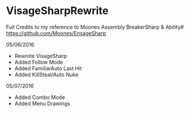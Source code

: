 # VisageSharpRewrite
Full Credits to my reference to Moones Assembly 
BreakerSharp & Ability# https://github.com/Moones/EnsageSharp

05/06/2016
- Rewrote VisageSharp
- Added Follow Mode
- Added FamiliarAuto Last Hit
- Added KillSteal/Auto Nuke

05/07/2016
- Added Combo Mode
- Added Menu Drawings
